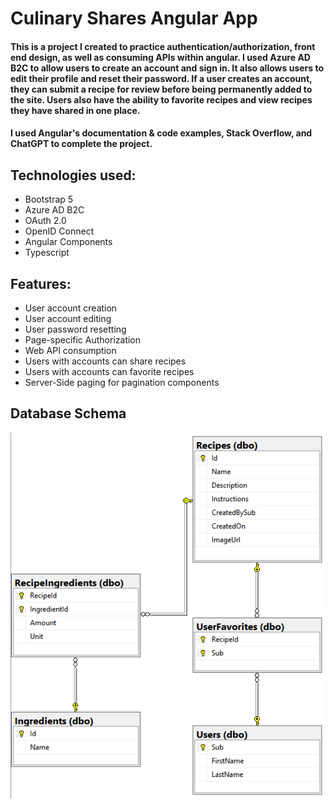 # Culinary Shares Angular App

#### This is a project I created to practice authentication/authorization, front end design, as well as consuming APIs within angular. I used Azure AD B2C to allow users to create an account and sign in. It also allows users to edit their profile and reset their password. If a user creates an account, they can submit a recipe for review before being permanently added to the site. Users also have the ability to favorite recipes and view recipes they have shared in one place. 

#### I used Angular's documentation & code examples, Stack Overflow, and ChatGPT to complete the project.

## Technologies used: 
* Bootstrap 5
* Azure AD B2C
* OAuth 2.0
* OpenID Connect
* Angular Components
* Typescript

## Features: 
* User account creation
* User account editing
* User password resetting
* Page-specific Authorization
* Web API consumption
* Users with accounts can share recipes
* Users with accounts can favorite recipes
* Server-Side paging for pagination components


## Database Schema
![](ReadMeImages/culinaryshares-entity-relationship.PNG)

